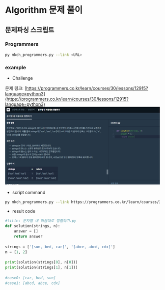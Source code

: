 # Algorithm 문제 풀이

## 문제파싱 스크립트
### Programmers
```bash
py mkch_programmers.py --link <URL>
```

### example
- Challenge

문제 링크: [https://programmers.co.kr/learn/courses/30/lessons/12915?language=python3](https://programmers.co.kr/learn/courses/30/lessons/12915?language=python3)
![ex_challenge](./img/parse_programmers_example.png)

- script command
```bash
py mkch_programmers.py --link https://programmers.co.kr/learn/courses/30/lessons/12915?language=python3
```

- result code
```python
#title: 문자열 내 마음대로 정렬하기.py
def solution(strings, n):
    answer = []
    return answer

strings = ['[sun, bed, car]', '[abce, abcd, cdx]']
n = [1, 2]

print(solution(strings[0], n[0]))
print(solution(strings[1], n[1]))

#case0: [car, bed, sun]
#case1: [abcd, abce, cdx]

```